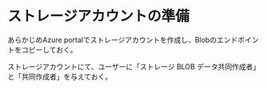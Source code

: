 # ストレージアカウントの準備

あらかじめAzure portalでストレージアカウントを作成し、Blobのエンドポイントをコピーしておく。

ストレージアカウントにて、ユーザーに「ストレージ BLOB データ共同作成者」と「共同作成者」を与えておく。

